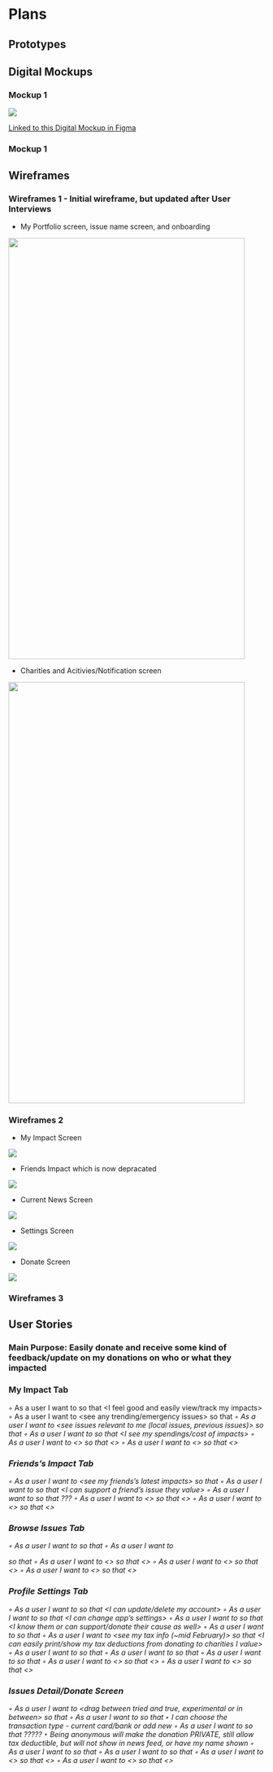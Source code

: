 # Plans

## Prototypes

## Digital Mockups
### Mockup 1
<img src="https://github.com/SamuelFolledo/MakeImpact/blob/master/static/plans/images/digitalMockup0.png">

[Linked to this Digital Mockup in Figma](https://www.figma.com/file/VZ1CzEo2bFvuxzwa7u4U4C/Impact-App?node-id=0%3A1)

### Mockup 1

## Wireframes
### Wireframes 1 - Initial wireframe, but updated after User Interviews
- My Portfolio screen, issue name screen, and onboarding
<img src="https://github.com/SamuelFolledo/MakeImpact/blob/master/static/plans/images/wireframe1-1.png" width="465" height="828">

- Charities and Acitivies/Notification screen
<img src="https://github.com/SamuelFolledo/MakeImpact/blob/master/static/plans/images/wireframe1-2.png" width="465" height="828">

### Wireframes 2
- My Impact Screen
<img src="https://github.com/SamuelFolledo/MakeImpact/blob/master/static/plans/images/wireframe2-1.png">

- Friends Impact which is now depracated
<img src="https://github.com/SamuelFolledo/MakeImpact/blob/master/static/plans/images/wireframe2-2.png">

- Current News Screen
<img src="https://github.com/SamuelFolledo/MakeImpact/blob/master/static/plans/images/wireframe2-3.png">

- Settings Screen
<img src="https://github.com/SamuelFolledo/MakeImpact/blob/master/static/plans/images/wireframe2-4.png">

- Donate Screen
<img src="https://github.com/SamuelFolledo/MakeImpact/blob/master/static/plans/images/wireframe2-5.png">

### Wireframes 3


## User Stories
### Main Purpose: Easily donate and receive some kind of feedback/update on my donations on who or what they impacted

### My Impact Tab
◦ As a user I want to <immediately see my impacts> so that <I feel good and easily view/track my impacts>
◦ As a user I want to <see any trending/emergency issues> so that <I can support if I am able to>
◦ As a user I want to <see issues relevant to me (local issues, previous issues)> so that <I am aware of the issues I value>
◦ As a user I want to <easily add funds> so that <I see my spendings/cost of impacts>
◦ As a user I want to <> so that <>
◦ As a user I want to <> so that <>

### Friends’s Impact Tab
◦ As a user I want to <see my friends’s latest impacts> so that <I know issues they value>
◦ As a user I want to <like or add an extra donation> so that <I can support a friend’s issue they value>
◦ As a user I want to <maybe go to their profile> so that <I can see their activities> ???
◦ As a user I want to <> so that <>
◦ As a user I want to <> so that <>

### Browse Issues Tab
◦ As a user I want to <see issues around the country> so that <I am up to date with current issues>
◦ As a user I want to <search issues> so that <I can see a specific issue>
◦ As a user I want to <> so that <>
◦ As a user I want to <> so that <>
◦ As a user I want to <> so that <>

### Profile Settings Tab
◦ As a user I want to <access my count> so that <I can update/delete my account>
◦ As a user I want to <access settings> so that <I can change app’s settings>
◦ As a user I want to <see credits> so that <I know them or can support/donate their cause as well>
◦ As a user I want to <view my previous activities> so that <I can see my overall impact>
◦ As a user I want to <see my tax info (~mid February)> so that <I can easily print/show my tax deductions from donating to charities I value>
◦ As a user I want to <see feedback button> so that <I can make suggestions>
◦ As a user I want to <see review> so that <I can leave a review in the App Store>
◦ As a user I want to <see logout> so that <I can logout>
◦ As a user I want to <> so that <>
◦ As a user I want to <> so that <>


### Issues Detail/Donate Screen
◦ As a user I want to <drag between tried and true, experimental or in between> so that <I have some idea on where my donations will go>
◦ As a user I want to <set amount of donation> so that <I can specify how much I want to donate>
    ‣ I can choose the transaction type - current card/bank or add new
◦ As a user I want to <see anonymous button> so that <I can be anonymous> ?????
    ‣ Being anonymous will make the donation PRIVATE, still allow tax deductible, but will not show in news feed, or have my name shown 
◦ As a user I want to <have a textfield> so that <I can leave a message or in dedication of with my donations>
◦ As a user I want to <have buttons for the donation amount and donateButton> so that <I can confirm my donations>
◦ As a user I want to <> so that <>
◦ As a user I want to <> so that <>
